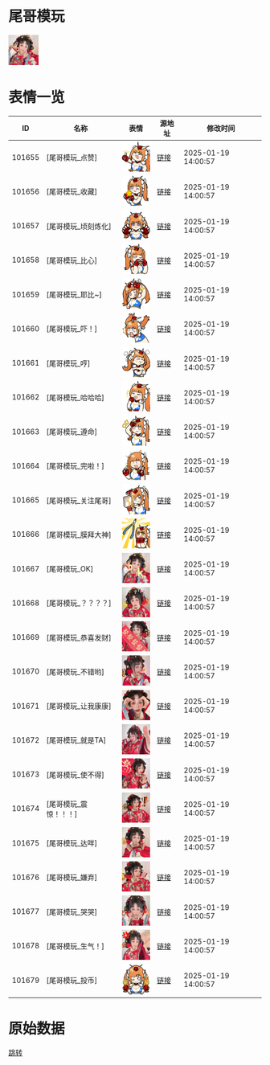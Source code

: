 # 尾哥模玩

<img src="./cover.png" height="60" alt="cover" />

# 表情一览

|ID|名称|表情|源地址|修改时间|
|----|----|----|----|----|
|101655|[尾哥模玩_点赞]|<img src="./pic/101655_%5B尾哥模玩_点赞%5D.png" height="60" alt="点赞"/>|[链接](https://i0.hdslb.com/bfs/garb/6867aa71676af8b15bc15b9411f4adccd426e4cc.png)|2025-01-19 14:00:57|
|101656|[尾哥模玩_收藏]|<img src="./pic/101656_%5B尾哥模玩_收藏%5D.png" height="60" alt="收藏"/>|[链接](https://i0.hdslb.com/bfs/garb/ddc16354eddbb3c7caa40aac2065622e9d48c592.png)|2025-01-19 14:00:57|
|101657|[尾哥模玩_顷刻炼化]|<img src="./pic/101657_%5B尾哥模玩_顷刻炼化%5D.png" height="60" alt="顷刻炼化"/>|[链接](https://i0.hdslb.com/bfs/garb/97a08f47917580e269a77e864da4648f19762997.png)|2025-01-19 14:00:57|
|101658|[尾哥模玩_比心]|<img src="./pic/101658_%5B尾哥模玩_比心%5D.png" height="60" alt="比心"/>|[链接](https://i0.hdslb.com/bfs/garb/6ad2c029d452b119324a3d3338d7fb3dfd8b8973.png)|2025-01-19 14:00:57|
|101659|[尾哥模玩_耶比~]|<img src="./pic/101659_%5B尾哥模玩_耶比~%5D.png" height="60" alt="耶比~"/>|[链接](https://i0.hdslb.com/bfs/garb/3ef3b4dd11b57b333713de12ea16cb3a0650d9bb.png)|2025-01-19 14:00:57|
|101660|[尾哥模玩_吓！]|<img src="./pic/101660_%5B尾哥模玩_吓！%5D.png" height="60" alt="吓！"/>|[链接](https://i0.hdslb.com/bfs/garb/f8c178437c530ad084ba97f66f3f06afe85c6357.png)|2025-01-19 14:00:57|
|101661|[尾哥模玩_哼]|<img src="./pic/101661_%5B尾哥模玩_哼%5D.png" height="60" alt="哼"/>|[链接](https://i0.hdslb.com/bfs/garb/a499229b387a4e98e32ec24e0915617b670d4a69.png)|2025-01-19 14:00:57|
|101662|[尾哥模玩_哈哈哈]|<img src="./pic/101662_%5B尾哥模玩_哈哈哈%5D.png" height="60" alt="哈哈哈"/>|[链接](https://i0.hdslb.com/bfs/garb/c239165a66de7bd11460079002080a328f5155dc.png)|2025-01-19 14:00:57|
|101663|[尾哥模玩_遵命]|<img src="./pic/101663_%5B尾哥模玩_遵命%5D.png" height="60" alt="遵命"/>|[链接](https://i0.hdslb.com/bfs/garb/e5100e29766fd4f06247086773d701856743acdb.png)|2025-01-19 14:00:57|
|101664|[尾哥模玩_完啦！]|<img src="./pic/101664_%5B尾哥模玩_完啦！%5D.png" height="60" alt="完啦！"/>|[链接](https://i0.hdslb.com/bfs/garb/80c9085a52063d746b67b79e7a827a1280ccd73d.png)|2025-01-19 14:00:57|
|101665|[尾哥模玩_关注尾哥]|<img src="./pic/101665_%5B尾哥模玩_关注尾哥%5D.png" height="60" alt="关注尾哥"/>|[链接](https://i0.hdslb.com/bfs/garb/138fe5245647c27a81fe19b5d17eb99f58dd46d6.png)|2025-01-19 14:00:57|
|101666|[尾哥模玩_膜拜大神]|<img src="./pic/101666_%5B尾哥模玩_膜拜大神%5D.png" height="60" alt="膜拜大神"/>|[链接](https://i0.hdslb.com/bfs/garb/4e9939772d8fd82bf649fdb81026f6d81e711d74.png)|2025-01-19 14:00:57|
|101667|[尾哥模玩_OK]|<img src="./pic/101667_%5B尾哥模玩_OK%5D.png" height="60" alt="OK"/>|[链接](https://i0.hdslb.com/bfs/garb/f258f4c35f76d3aeae0300215e2f5e179bc62e7f.png)|2025-01-19 14:00:57|
|101668|[尾哥模玩_？？？？]|<img src="./pic/101668_%5B尾哥模玩_？？？？%5D.png" height="60" alt="？？？？"/>|[链接](https://i0.hdslb.com/bfs/garb/5f66a95ea9f66811c3301a6918d44297d500d46a.png)|2025-01-19 14:00:57|
|101669|[尾哥模玩_恭喜发财]|<img src="./pic/101669_%5B尾哥模玩_恭喜发财%5D.png" height="60" alt="恭喜发财"/>|[链接](https://i0.hdslb.com/bfs/garb/887d9a884456f9ffcfecaa09e311470a39f8039f.png)|2025-01-19 14:00:57|
|101670|[尾哥模玩_不错哟]|<img src="./pic/101670_%5B尾哥模玩_不错哟%5D.png" height="60" alt="不错哟"/>|[链接](https://i0.hdslb.com/bfs/garb/023b107a5d915d678bde8707085e50a9f5701bce.png)|2025-01-19 14:00:57|
|101671|[尾哥模玩_让我康康]|<img src="./pic/101671_%5B尾哥模玩_让我康康%5D.png" height="60" alt="让我康康"/>|[链接](https://i0.hdslb.com/bfs/garb/87f30d5b6b1dde89b18718c15123aa1c6a1b0fa4.png)|2025-01-19 14:00:57|
|101672|[尾哥模玩_就是TA]|<img src="./pic/101672_%5B尾哥模玩_就是TA%5D.png" height="60" alt="就是TA"/>|[链接](https://i0.hdslb.com/bfs/garb/d06d592c5484466a0150ac432d16bf06939f74ca.png)|2025-01-19 14:00:57|
|101673|[尾哥模玩_使不得]|<img src="./pic/101673_%5B尾哥模玩_使不得%5D.png" height="60" alt="使不得"/>|[链接](https://i0.hdslb.com/bfs/garb/c44b4772ae560f282e25ad105838c6c2a742c2c2.png)|2025-01-19 14:00:57|
|101674|[尾哥模玩_震惊！！！]|<img src="./pic/101674_%5B尾哥模玩_震惊！！！%5D.png" height="60" alt="震惊！！！"/>|[链接](https://i0.hdslb.com/bfs/garb/18d695785ed642bbc8d69e7841ea5cfae9e9079d.png)|2025-01-19 14:00:57|
|101675|[尾哥模玩_达咩]|<img src="./pic/101675_%5B尾哥模玩_达咩%5D.png" height="60" alt="达咩"/>|[链接](https://i0.hdslb.com/bfs/garb/0bd875f3deba03a0b8e74f7e684c974e6ba9855d.png)|2025-01-19 14:00:57|
|101676|[尾哥模玩_嫌弃]|<img src="./pic/101676_%5B尾哥模玩_嫌弃%5D.png" height="60" alt="嫌弃"/>|[链接](https://i0.hdslb.com/bfs/garb/d630dc796b250de10ab56bdef4c891c92c61d900.png)|2025-01-19 14:00:57|
|101677|[尾哥模玩_哭哭]|<img src="./pic/101677_%5B尾哥模玩_哭哭%5D.png" height="60" alt="哭哭"/>|[链接](https://i0.hdslb.com/bfs/garb/ded90dee4746b9c35c103e65a7e15796acdfe59a.png)|2025-01-19 14:00:57|
|101678|[尾哥模玩_生气！]|<img src="./pic/101678_%5B尾哥模玩_生气！%5D.png" height="60" alt="生气！"/>|[链接](https://i0.hdslb.com/bfs/garb/2ef076681d32c8f76519c0f0ac79f7c2a8f4670a.png)|2025-01-19 14:00:57|
|101679|[尾哥模玩_投币]|<img src="./pic/101679_%5B尾哥模玩_投币%5D.png" height="60" alt="投币"/>|[链接](https://i0.hdslb.com/bfs/garb/e1b46359b2d7cb4631c334f55dbe56ea0ed551a5.png)|2025-01-19 14:00:57|

# 原始数据

[跳转](./raw.json)

